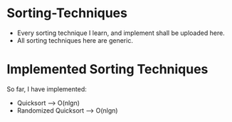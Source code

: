 # Sorting-Techniques
- Every sorting technique I learn, and implement shall be uploaded here.
- All sorting techniques here are generic.

# Implemented Sorting Techniques
So far, I have implemented:
  - Quicksort --> O(nlgn)
  - Randomized Quicksort --> O(nlgn)
